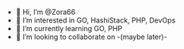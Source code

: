 - 👋 Hi, I’m @Zora66
- 👀 I’m interested in GO, HashiStack, PHP, DevOps
- 🌱 I’m currently learning GO, PHP
- 💞️ I’m looking to collaborate on -(maybe later)-

<!---
Zora66/Zora66 is a ✨ special ✨ repository because its `README.md` (this file) appears on your GitHub profile.
You can click the Preview link to take a look at your changes.
--->
